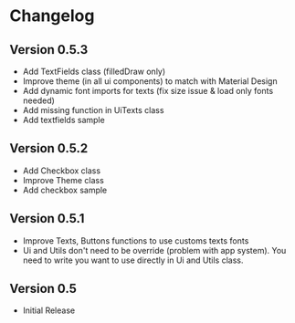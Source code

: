 # Changelog

## Version 0.5.3
* Add TextFields class (filledDraw only)
* Improve theme (in all ui components) to match with Material Design
* Add dynamic font imports for texts (fix size issue & load only fonts needed)
* Add missing function in UiTexts class
* Add textfields sample

## Version 0.5.2
* Add Checkbox class
* Improve Theme class
* Add checkbox sample

## Version 0.5.1

* Improve Texts, Buttons functions to use customs texts fonts
* Ui and Utils don't need to be override (problem with app system). You need to write you want to use directly in Ui and Utils class.

## Version  0.5

* Initial Release